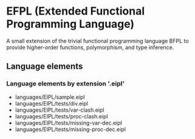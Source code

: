 # EFPL (Extended Functional Programming Language)
A small extension of the trivial functional programming language BFPL to provide higher-order functions, polymorphism, and type inference.
## Language elements
### Language elements by extension '.eipl'
* languages/EIPL/sample.eipl
* languages/EIPL/tests/div.eipl
* languages/EIPL/tests/var-clash.eipl
* languages/EIPL/tests/proc-clash.eipl
* languages/EIPL/tests/missing-var-dec.eipl
* languages/EIPL/tests/missing-proc-dec.eipl
